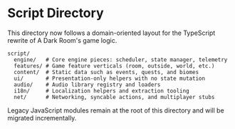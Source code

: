 # Script Directory

This directory now follows a domain-oriented layout for the TypeScript rewrite of A Dark Room's game logic.

```
script/
  engine/   # Core engine pieces: scheduler, state manager, telemetry
  features/ # Game feature verticals (room, outside, world, etc.)
  content/  # Static data such as events, quests, and biomes
  ui/       # Presentation-only helpers with no state mutation
  audio/    # Audio library registry and loaders
  i18n/     # Localization helpers and extraction tooling
  net/      # Networking, syncable actions, and multiplayer stubs
```

Legacy JavaScript modules remain at the root of this directory and will be migrated incrementally.
